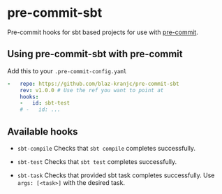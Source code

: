 # pre-commit-sbt

Pre-commit hooks for sbt based projects for use with [pre-commit](https://github.com/pre-commit/pre-commit).

## Using pre-commit-sbt with pre-commit

Add this to your `.pre-commit-config.yaml`

```yaml
-   repo: https://github.com/blaz-kranjc/pre-commit-sbt
    rev: v1.0.0 # Use the ref you want to point at
    hooks:
    -   id: sbt-test
    # -   id: ...
```

## Available hooks

* `sbt-compile`
Checks that `sbt compile` completes successfully.

* `sbt-test`
Checks that `sbt test` completes successfully.

* `sbt-task`
Checks that provided sbt task completes successfully.
Use `args: [<task>]` with the desired task.
